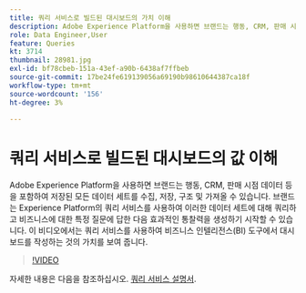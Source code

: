 ```yaml
---
title: 쿼리 서비스로 빌드된 대시보드의 가치 이해
description: Adobe Experience Platform을 사용하면 브랜드는 행동, CRM, 판매 시점 데이터 등을 포함하여 저장된 모든 데이터 세트 및 mash를 수집, 저장, 구조 및 가져올 수 있습니다. 브랜드는 Experience Platform의 쿼리 서비스를 사용하여 이러한 데이터 세트에 대해 쿼리하고 비즈니스에 대한 특정 질문에 답한 다음 효과적인 통찰력을 생성하기 시작할 수 있습니다. 이 비디오에서는 쿼리 서비스를 사용하여 비즈니스 인텔리전스(BI) 도구에서 대시보드를 작성하는 것의 가치를 보여 줍니다.
role: Data Engineer,User
feature: Queries
kt: 3714
thumbnail: 28981.jpg
exl-id: bf78cbeb-151a-43ef-a90b-6438af7ffbeb
source-git-commit: 17be24fe619139056a69190b98610644387ca18f
workflow-type: tm+mt
source-wordcount: '156'
ht-degree: 3%

---
```


# 쿼리 서비스로 빌드된 대시보드의 값 이해

Adobe Experience Platform을 사용하면 브랜드는 행동, CRM, 판매 시점 데이터 등을 포함하여 저장된 모든 데이터 세트를 수집, 저장, 구조 및 가져올 수 있습니다. 브랜드는 Experience Platform의 쿼리 서비스를 사용하여 이러한 데이터 세트에 대해 쿼리하고 비즈니스에 대한 특정 질문에 답한 다음 효과적인 통찰력을 생성하기 시작할 수 있습니다. 이 비디오에서는 쿼리 서비스를 사용하여 비즈니스 인텔리전스(BI) 도구에서 대시보드를 작성하는 것의 가치를 보여 줍니다.

>[!VIDEO](https://video.tv.adobe.com/v/28981?quality=12&learn=on)

자세한 내용은 다음을 참조하십시오. [쿼리 서비스 설명서](https://experienceleague.adobe.com/docs/experience-platform/query/home.html?lang=ko).

